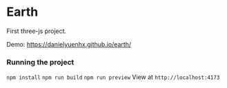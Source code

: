 # Earth 
First three-js project. 

Demo: https://danielyuenhx.github.io/earth/

### Running the project
`npm install`
`npm run build`
`npm run preview`
View at `http://localhost:4173`

